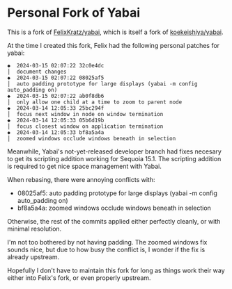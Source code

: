 # Personal Fork of Yabai

This is a fork of [FelixKratz/yabai](https://github.com/FelixFratz/yabai), which
is itself a fork of [koekeishiya/yabai](https://github.com/keokeishiya/yabai).

At the time I created this fork, Felix had the following personal patches for
yabai:

```
◆  2024-03-15 02:07:22 32c0e4dc
│  document changes
◆  2024-03-15 02:07:22 08025af5
│  auto padding prototype for large displays (yabai -m config auto_padding on)
◆  2024-03-15 02:07:22 ab0f8db6
│  only allow one child at a time to zoom to parent node
◆  2024-03-14 12:05:33 25bc294f
│  focus next window in node on window termination
◆  2024-03-14 12:05:33 05b6d19b
│  focus closest window on application termination
◆  2024-03-14 12:05:33 bf8a5a4a
│  zoomed windows occlude windows beneath in selection
```

Meanwhile, Yabai's not-yet-released developer branch had fixes necesary to get
its scripting addition working for Sequoia 15.1.  The scripting addition is
required to get nice space management with Yabai.

When rebasing, there were annoying conflicts with:
- 08025af5: auto padding prototype for large displays (yabai -m config auto_padding on)
- bf8a5a4a: zoomed windows occlude windows beneath in selection

Otherwise, the rest of the commits applied either perfectly cleanly, or with
minimal resolution.

I'm not too bothered by not having padding.  The zoomed windows fix sounds nice,
but due to how busy the conflict is, I wonder if the fix is already upstream.

Hopefully I don't have to maintain this fork for long as things work their way
either into Felix's fork, or even properly upstream.
